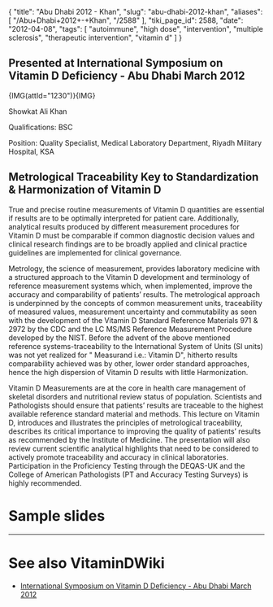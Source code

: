 {
    "title": "Abu Dhabi 2012 - Khan",
    "slug": "abu-dhabi-2012-khan",
    "aliases": [
        "/Abu+Dhabi+2012+-+Khan",
        "/2588"
    ],
    "tiki_page_id": 2588,
    "date": "2012-04-08",
    "tags": [
        "autoimmune",
        "high dose",
        "intervention",
        "multiple sclerosis",
        "therapeutic intervention",
        "vitamin d"
    ]
}


## Presented at International Symposium on Vitamin D Deficiency - Abu Dhabi March 2012

{IMG(attId="1230")}{IMG}

Showkat Ali Khan

Qualifications: BSC

Position: Quality Specialist, Medical Laboratory Department, Riyadh Military Hospital, KSA

## Metrological Traceability Key to Standardization & Harmonization of Vitamin D

True and precise routine measurements of Vitamin D quantities are essential if results are to be optimally interpreted for patient care. Additionally, analytical results produced by different measurement procedures for Vitamin D must be comparable if common diagnostic decision values and clinical research findings are to be broadly applied and clinical practice guidelines are implemented for clinical governance. 

Metrology, the science of measurement, provides laboratory medicine with a structured approach to the Vitamin D development and terminology of reference measurement systems which, when implemented, improve the accuracy and comparability of patients’ results. The metrological approach is underpinned by the concepts of common measurement units, traceability of measured values, measurement uncertainty and commutability as seen with the development of the Vitamin D Standard Reference Materials 971 & 2972 by the CDC and the LC MS/MS Reference Measurement Procedure developed by the NIST. Before the advent of the above mentioned reference systems-traceability to the International System of Units (SI units) was not yet realized for " Measurand i.e.: Vitamin D", hitherto results comparability achieved was by other, lower order standard approaches, hence the high dispersion of Vitamin D results with little Harmonization. 

Vitamin D Measurements are at the core in health care management of skeletal disorders and nutritional review status of population. Scientists and Pathologists should ensure that patients’ results are traceable to the highest available reference standard material and methods. This lecture on Vitamin D, introduces and illustrates the principles of metrological traceability, describes its critical importance to improving the quality of patients’ results as recommended by the Institute of Medicine. The presentation will also review current scientific analytical highlights that need to be considered to actively promote traceability and accuracy in clinical laboratories. Participation in the Proficiency Testing through the DEQAS-UK and the College of American Pathologists (PT and Accuracy Testing Surveys) is highly recommended.

# Sample slides

- - - - - 

# See also VitaminDWiki

* [International Symposium on Vitamin D Deficiency - Abu Dhabi March 2012](/posts/international-symposium-on-vitamin-d-deficiency-abu-dhabi)